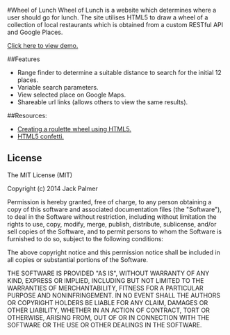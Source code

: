 #Wheel of Lunch
Wheel of Lunch is a website which determines where a user should go for lunch. The site utilises HTML5 to draw a wheel of a collection of local restaurants which is obtained from a custom RESTful API and Google Places.

[Click here to view demo.](http://jack-palmer.co.uk/wheel)

##Features

* Range finder to determine a suitable distance to search for the initial 12 places.
* Variable search parameters.
* View selected place on Google Maps.
* Shareable url links (allows others to view the same results).

##Resources:

* [Creating a roulette wheel using HTML5.](http://tech.pro/tutorial/1008/creating-a-roulette-wheel-using-html5-canvas)
* [HTML5 confetti.](http://codepen.io/linrock/pen/Amdhr)

## License

The MIT License (MIT)

Copyright (c) 2014 Jack Palmer

Permission is hereby granted, free of charge, to any person obtaining a copy
of this software and associated documentation files (the "Software"), to deal
in the Software without restriction, including without limitation the rights
to use, copy, modify, merge, publish, distribute, sublicense, and/or sell
copies of the Software, and to permit persons to whom the Software is
furnished to do so, subject to the following conditions:

The above copyright notice and this permission notice shall be included in all
copies or substantial portions of the Software.

THE SOFTWARE IS PROVIDED "AS IS", WITHOUT WARRANTY OF ANY KIND, EXPRESS OR
IMPLIED, INCLUDING BUT NOT LIMITED TO THE WARRANTIES OF MERCHANTABILITY,
FITNESS FOR A PARTICULAR PURPOSE AND NONINFRINGEMENT. IN NO EVENT SHALL THE
AUTHORS OR COPYRIGHT HOLDERS BE LIABLE FOR ANY CLAIM, DAMAGES OR OTHER
LIABILITY, WHETHER IN AN ACTION OF CONTRACT, TORT OR OTHERWISE, ARISING FROM,
OUT OF OR IN CONNECTION WITH THE SOFTWARE OR THE USE OR OTHER DEALINGS IN THE
SOFTWARE.